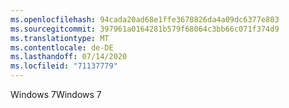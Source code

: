 ```yaml
---
ms.openlocfilehash: 94cada20ad68e1ffe3678826da4a09dc6377e803
ms.sourcegitcommit: 397961a0164281b579f68064c3bb66c071f374d9
ms.translationtype: MT
ms.contentlocale: de-DE
ms.lasthandoff: 07/14/2020
ms.locfileid: "71137779"
---
```

<span data-ttu-id="62566-101">Windows 7</span><span class="sxs-lookup"><span data-stu-id="62566-101">Windows 7</span></span>